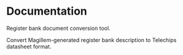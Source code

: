 # Documentation
  Register bank document conversion tool.
  
  Convert Magillem-generated register bank description to Telechips datasheet format.
